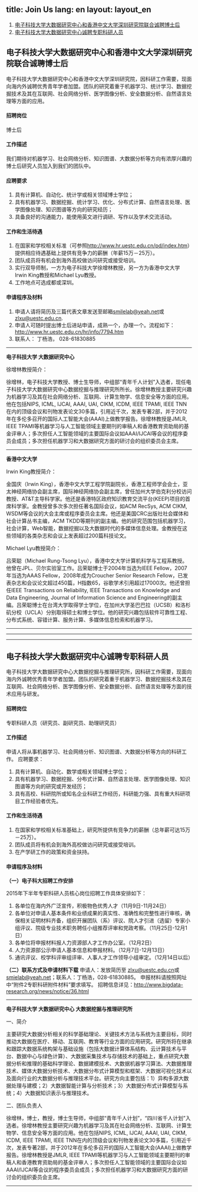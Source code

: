 title: Join Us
lang: en
layout: layout_en
---

1. [电子科技大学大数据研究中心和香港中文大学深圳研究院联合诚聘博士后](#1)
2. [电子科技大学大数据研究中心诚聘专职科研人员](#2)

<h2 id=1>电子科技大学大数据研究中心和香港中文大学深圳研究院联合诚聘博士后</h2>

电子科技大学大数据研究中心和香港中文大学深圳研究院，因科研工作需要，现面向海内外诚聘优秀青年学者加盟。团队的研究着重于机器学习、统计学习、数据挖掘技术及其在互联网、社会网络分析、医学图像分析、安全数据分析、自然语言处理等方面的应用。

#### 招聘岗位
博士后

#### 工作描述

我们期待对机器学习、社会网络分析、知识图谱、大数据分析等方向有浓厚兴趣的博士后研究人员加入到我们的团队中。

#### 应聘要求
1. 具有计算机、自动化、统计学或相关领域博士学位；
2. 具有机器学习、数据挖掘、统计学习、优化、分布式计算、自然语言处理、医学图像处理、知识图谱等方向的研究经历；
3. 具备良好的沟通能力，能使用英文进行调研、写作以及学术交流活动。

#### 工作和生活待遇
1. 在国家和学校相关标准（可参照<http://www.hr.uestc.edu.cn/pd/index.htm>）提供相应待遇基础上提供有竞争力的薪酬（年薪15万－25万）。
2. 团队成员将有机会到海外高校做访问研究或接受培训。
3. 实行双导师制，一方为电子科技大学徐增林教授，另一方为香港中文大学Irwin King教授和Michael Lyu教授。
4. 工作地点可选成都或深圳。

#### 申请程序及材料
1. 申请人请将简历及三篇代表文章发送至邮箱<smilelab@yeah.net>或<zlxu@uestc.edu.cn>.
2. 申请人可随时提出博士后进站申请，成熟一个，办理一个。流程如下：<http://www.hr.uestc.edu.cn/hr/info/7794.htm> 
3. 联系人： 丁杨浩， 028-61830885


---
**电子科技大学 大数据研究中心**

徐增林教授简介：

徐增林，电子科技大学教授、博士生导师，中组部“青年千人计划”入选者，现任电子科技大学大数据研究中心数据挖掘与推理研究所所长。徐增林教授主要研究兴趣为机器学习及其在社会网络分析、互联网、计算生物学、信息安全等方面的应用。他在包括NIPS, ICML, IJCAI, AAAI, UAI, CIKM, ICDM, IEEE TPAMI, IEEE TNN在内的顶级会议和刊物发表论文30多篇，引用近千次，发表专著2部，并于2012年在多伦多召开的国际人工智能大会(AAAI)上做教学报告。徐增林教授是JMLR, IEEE TPAMI等机器学习与人工智能领域主要期刊的审稿人和香港教育资助局的基金评审人；多次担任人工智能领域的主要国际会议如AAAI/IJCAI等会议的程序委员会成员；多次担任机器学习和大数据研究方面的研讨会的组织委员会主席。

---


**香港中文大学**

Irwin King教授简介：

金国庆（Irwin King），香港中文大学工程学院副院长，香港工程师学会会士，亚太神经网络协会副主席，国际神经网络协会副主席，曾任加州大学伯克利分校访问教授、AT&T主导科学家。他还是香港特区政府知识教育交流平台(KEEP)项目的首席科学家。金教授曾多次多次担任著名国际会议，如ACM RecSys, ACM CIKM, WSDM等会议的大会主席或程序委员会主席。他还是美国CRC出版社社会媒体和社会计算丛书主编，ACM TKDD等期刊的副主编。他的研究范围包括机器学习，社会计算，Web智能，数据挖掘以及大数据时代的多媒体信息处理。金教授在这些领域的各类杂志和会议上发表超过200篇科技论文。

Michael Lyu教授简介：

吕荣聪（Michael Rung-Tsong Lyu），香港中文大学计算机科学与工程系教授。他曾在JPL、贝尔实验室工作。吕荣聪博士于2004年当选为IEEE Fellow，2007年当选为AAAS Fellow，2008年成为Croucher Senior Research Fellow，已发表杂志和会议论文超过450篇，H指数65，谷歌学术引用超过17000次。他还曾担任IEEE Transactions on Reliability, IEEE Transactions on Knowledge and Data Engineering, Journal of Information Science and Engineering的副主编。吕荣聪博士在台湾大学取得学士学位，在加州大学圣巴巴拉（UCSB）和洛杉矶分校（UCLA）分别取得硕士和博士学位。他的研究兴趣包括软件可靠性工程、分布式系统、容错计算、服务计算、多媒体信息检索和机器学习。

---

---

---

<h2 id=2>电子科技大学大数据研究中心诚聘专职科研人员</h2>

电子科技大学大数据研究中心大数据挖掘与推理研究所，因科研工作需要，现面向海内外诚聘优秀青年学者加盟。团队的研究着重于机器学习、数据挖掘技术及其在互联网、社会网络分析、医学图像分析、安全数据分析、自然语言处理等方面的技术应用与研发。

#### 招聘岗位
专职科研人员（研究员、副研究员、助理研究员）

#### 工作描述
申请人将从事机器学习、社会网络分析、知识图谱、大数据分析等方向的科研工作。
应聘要求：

1. 具有计算机、自动化、数学或相关领域博士学位；
2. 具有机器学习、数据挖掘、分布式计算、自然语言处理、医学图像处理、知识图谱等方向的研究或开发经历；
3. 具有高校、科研院所或知名企业科研工作经历，科研能力强、具有重大科研项目工作经验者优先。

#### 工作和生活待遇
1. 在国家和学校相关标准基础上，研究所提供有竞争力的薪酬（总年薪可达15万－25万）。
2. 团队成员将有机会到海外高校做访问研究或接受培训。
3. 在产学研工作的政策和资金扶持。

#### 申请程序及材料
**（一）电子科大招聘工作安排**

2015年下半年专职科研人员核心岗位招聘工作具体安排如下：

1. 各单位在海内外广泛宣传，积极物色优秀人才（11月9日-11月24日）
2. 各单位对申请人基本条件和业绩成果的真实性、准确性和完整性进行审核，确保相关证明材料齐备，组织开展团队（系）评议、院人才引进（选留）专家小组评议、院级专业技术职务聘任小组推荐评审和党政考察。（11月25日-12月1日）
3. 各单位将申报材料报人力资源部人才工作办公室。（12月2日）
4. 人力资源部公示申请人基本信息和申报材料。（12月7日-12月13日）
5. 通讯评议、校学科评审组评审、人事人才工作领导小组审定。（12月14日以后）

**（二）联系方式及申请材料下载**
申请人：发放简历至 <zlxu@uestc.edu.cn>或 <smielab@yeah.net>；联系人：丁杨浩，028-61830885。
申报材料请按照网址中“附件2专职科研附件材料”要求填写。
招聘信息详见：<http://www.bigdata-research.org/news/notice/36.html>

---

**电子科技大学 大数据研究中心 大数据挖掘与推理研究所**

一、简介

主要研究大数据分析相关的科学基础理论、关键技术方法与系统为主要目标，同时推动大数据在医疗、移动、互联网、教育等行业方面的应用研究。研究所将在继承和跟踪大数据系统构架与基础设施（包括大数据计算体系结构、云计算技术与平台、数据中心与绿色计算）、大数据采集技术与存储技术的基础上，重点研究大数据分析和推理的基础科学理论、数据建模技术、大数据机器学习算法、大数据推理技术、媒体大数据分析技术、大数据分布式计算模型和框架、大数据可视化技术以及面向行业的大数据分析与推理技术平台。研究方向主要包括：1）异构多源大数据处理与建模；2）大数据智能计算与分析技术；3）大数据分布式计算模型与系统；4）大数据知识表示与推理技术。

二、团队负责人

徐增林，博士，教授，博士生导师，中组部“青年千人计划”，“四川省千人计划”入选者。徐增林教授主要研究兴趣为机器学习及其在社会网络分析、互联网、计算生物学、信息安全等方面的应用。他在包括NIPS, ICML, IJCAI, AAAI, UAI, CIKM, ICDM, IEEE TPAMI, IEEE TNN在内的顶级会议和刊物发表论文30多篇，引用近千次，发表专著2部，并于2012年在多伦多召开的国际人工智能大会(AAAI)上做教学报告。徐增林教授是JMLR, IEEE TPAMI等机器学习与人工智能领域主要期刊的审稿人和香港教育资助局的基金评审人；多次担任人工智能领域的主要国际会议如AAAI/IJCAI等会议的程序委员会成员；多次担任机器学习和大数据研究方面的研讨会的组织委员会主席。

---